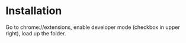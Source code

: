 # Installation

Go to chrome://extensions, enable developer mode (checkbox in upper right), load up the folder.